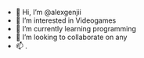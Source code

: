 - 👋 Hi, I’m @alexgenjii
- 👀 I’m interested in Videogames
- 🌱 I’m currently learning programming
- 💞️ I’m looking to collaborate on any
- 📫 . 

<!---
alexgenjii/alexgenjii is a ✨ special ✨ repository because its `README.md` (this file) appears on your GitHub profile.
You can click the Preview link to take a look at your changes.
--->

